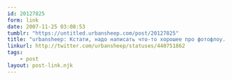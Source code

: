 ```yaml
---
id: 20127825
form: link
date: 2007-11-25 03:08:53
tumblr: "https://untitled.urbansheep.com/post/20127825"
title: "urbansheep: Кстати, надо написать что-то хорошее про фотофлоу. Коллективный браузер, площадка для обсуждения и отбора. Кому надо инвайт - дайте знать."
linkurl: http://twitter.com/urbansheep/statuses/440751862
tags:
    - post
layout: post-link.njk
---
```



